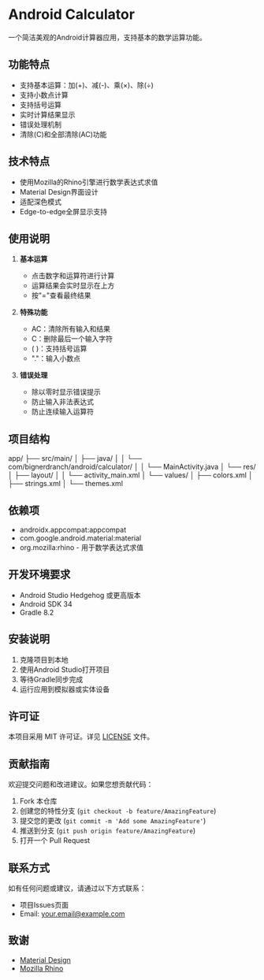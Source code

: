# Android Calculator

一个简洁美观的Android计算器应用，支持基本的数学运算功能。

## 功能特点

- 支持基本运算：加(+)、减(-)、乘(×)、除(÷)
- 支持小数点计算
- 支持括号运算
- 实时计算结果显示
- 错误处理机制
- 清除(C)和全部清除(AC)功能

## 技术特点

- 使用Mozilla的Rhino引擎进行数学表达式求值
- Material Design界面设计
- 适配深色模式
- Edge-to-edge全屏显示支持

## 使用说明

1. **基本运算**
   - 点击数字和运算符进行计算
   - 运算结果会实时显示在上方
   - 按"="查看最终结果

2. **特殊功能**
   - AC：清除所有输入和结果
   - C：删除最后一个输入字符
   - ( )：支持括号运算
   - "."：输入小数点

3. **错误处理**
   - 除以零时显示错误提示
   - 防止输入非法表达式
   - 防止连续输入运算符

## 项目结构
app/
├── src/main/
│ ├── java/
│ │ └── com/bignerdranch/android/calculator/
│ │ └── MainActivity.java
│ └── res/
│ ├── layout/
│ │ └── activity_main.xml
│ └── values/
│ ├── colors.xml
│ ├── strings.xml
│ └── themes.xml


## 依赖项

- androidx.appcompat:appcompat
- com.google.android.material:material
- org.mozilla:rhino - 用于数学表达式求值

## 开发环境要求

- Android Studio Hedgehog 或更高版本
- Android SDK 34
- Gradle 8.2

## 安装说明

1. 克隆项目到本地
2. 使用Android Studio打开项目
3. 等待Gradle同步完成
4. 运行应用到模拟器或实体设备

## 许可证

本项目采用 MIT 许可证。详见 [LICENSE](LICENSE) 文件。

## 贡献指南

欢迎提交问题和改进建议。如果您想贡献代码：

1. Fork 本仓库
2. 创建您的特性分支 (`git checkout -b feature/AmazingFeature`)
3. 提交您的更改 (`git commit -m 'Add some AmazingFeature'`)
4. 推送到分支 (`git push origin feature/AmazingFeature`)
5. 打开一个 Pull Request

## 联系方式

如有任何问题或建议，请通过以下方式联系：

- 项目Issues页面
- Email: your.email@example.com

## 致谢

- [Material Design](https://material.io/design)
- [Mozilla Rhino](https://github.com/mozilla/rhino)
